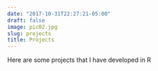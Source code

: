 ```yaml
---
date: "2017-10-31T22:27:21-05:00"
draft: false
image: pic02.jpg
slug: projects
title: Projects
---
```


Here are some projects that I have developed in R